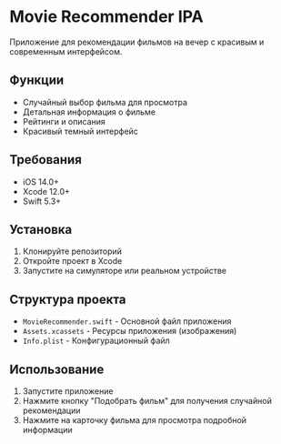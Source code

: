 # Movie Recommender IPA

Приложение для рекомендации фильмов на вечер с красивым и современным интерфейсом.

## Функции

- Случайный выбор фильма для просмотра
- Детальная информация о фильме
- Рейтинги и описания
- Красивый темный интерфейс

## Требования

- iOS 14.0+
- Xcode 12.0+
- Swift 5.3+

## Установка

1. Клонируйте репозиторий
2. Откройте проект в Xcode
3. Запустите на симуляторе или реальном устройстве

## Структура проекта

- `MovieRecommender.swift` - Основной файл приложения
- `Assets.xcassets` - Ресурсы приложения (изображения)
- `Info.plist` - Конфигурационный файл

## Использование

1. Запустите приложение
2. Нажмите кнопку "Подобрать фильм" для получения случайной рекомендации
3. Нажмите на карточку фильма для просмотра подробной информации
